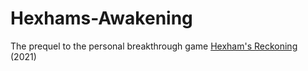 # Hexhams-Awakening
The prequel to the personal breakthrough game [Hexham's Reckoning](https://github.com/deas28/Hexhams-Reckoning) (2021)
